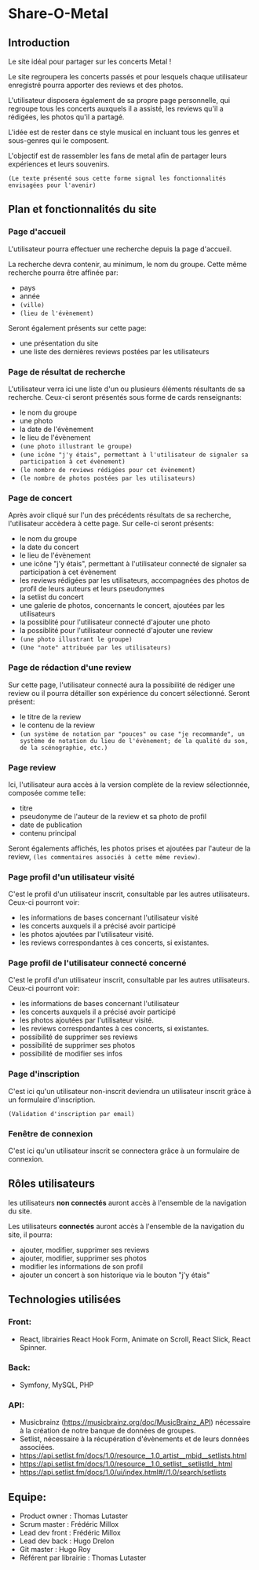 # Share-O-Metal

## Introduction

Le site idéal pour partager sur les concerts Metal !

Le site regroupera les concerts passés et pour lesquels chaque utilisateur enregistré pourra apporter des reviews et des photos.

L'utilisateur disposera également de sa propre page personnelle, qui regroupe tous les concerts auxquels il a assisté, les reviews qu'il a rédigées, les photos qu'il a partagé.

L'idée est de rester dans ce style musical en incluant tous les genres et sous-genres qui le composent.

L'objectif est de rassembler les fans de metal afin de partager leurs expériences et leurs souvenirs.

```(Le texte présenté sous cette forme signal les fonctionnalités envisagées pour l'avenir)```

## Plan et fonctionnalités du site

### Page d'accueil

L'utilisateur pourra effectuer une recherche depuis la page d'accueil.

La recherche devra contenir, au minimum, le nom du groupe.
Cette même recherche pourra être affinée par:
- pays
- année
- ```(ville)```
- ```(lieu de l'évènement)```

Seront également présents sur cette page:
- une présentation du site
- une liste des dernières reviews postées par les utilisateurs

### Page de résultat de recherche

L'utilisateur verra ici une liste d'un ou plusieurs éléments résultants de sa recherche. Ceux-ci seront présentés sous forme de cards renseignants:
- le nom du groupe
- une photo
- la date de l'évènement
- le lieu de l'évènement
- ```(une photo illustrant le groupe)```
- ```(une icône "j'y étais", permettant à l'utilisateur de signaler sa participation à cet évènement)```
- ```(le nombre de reviews rédigées pour cet évènement)```
- ```(le nombre de photos postées par les utilisateurs)```

### Page de concert

Après avoir cliqué sur l'un des précédents résultats de sa recherche, l'utilisateur accèdera à cette page. Sur celle-ci seront présents:
- le nom du groupe
- la date du concert
- le lieu de l'évènement
- une icône "j'y étais", permettant à l'utilisateur connecté de signaler sa participation à cet évènement
- les reviews rédigées par les utilisateurs, accompagnées des photos de profil de leurs auteurs et leurs pseudonymes
- la setlist du concert
- une galerie de photos, concernants le concert, ajoutées par les utilisateurs
- la possiblité pour l'utilisateur connecté d'ajouter une photo
- la possiblité pour l'utilisateur connecté d'ajouter une review
- ```(une photo illustrant le groupe)```
- ```(Une "note" attribuée par les utilisateurs)```

### Page de rédaction d'une review

Sur cette page, l'utilisateur connecté aura la possibilité de rédiger une review ou il pourra détailler son expérience du concert sélectionné. Seront présent:
- le titre de la review
- le contenu de la review
- ```(un système de notation par "pouces" ou case "je recommande", un système de notation du lieu de l'évènement; de la qualité du son, de la scénographie, etc.)```


### Page review

Ici, l'utilisateur aura accès à la version complète de la review sélectionnée, composée comme telle:
- titre
- pseudonyme de l'auteur de la review et sa photo de profil
- date de publication
- contenu principal

Seront égalements affichés, les photos prises et ajoutées par l'auteur de la review, ```(les commentaires associés à cette même review)```.

### Page profil d'un utilisateur visité

C'est le profil d'un utilisateur inscrit, consultable par les autres utilisateurs. Ceux-ci pourront voir:
- les informations de bases concernant l'utilisateur visité
- les concerts auxquels il a précisé avoir participé
- les photos ajoutées par l'utilisateur visité.
- les reviews correspondantes à ces concerts, si existantes.

### Page profil de l'utilisateur connecté concerné

C'est le profil d'un utilisateur inscrit, consultable par les autres utilisateurs. Ceux-ci pourront voir:
- les informations de bases concernant l'utilisateur
- les concerts auxquels il a précisé avoir participé
- les photos ajoutées par l'utilisateur visité.
- les reviews correspondantes à ces concerts, si existantes.
- possibilité de supprimer ses reviews
- possibilité de supprimer ses photos
- possibilité de modifier ses infos

### Page d'inscription

C'est ici qu'un utilisateur non-inscrit deviendra un utilisateur inscrit grâce à un formulaire d'inscription.

```(Validation d'inscription par email)```

### Fenêtre de connexion

C'est ici qu'un utilisateur inscrit se connectera grâce à un formulaire de connexion.

## Rôles utilisateurs

les utilisateurs **non connectés** auront accès à l'ensemble de la navigation du site.

Les utilisateurs **connectés** auront accès à l'ensemble de la navigation du site, il pourra:
- ajouter, modifier, supprimer ses reviews
- ajouter, modifier, supprimer ses photos
- modifier les informations de son profil
- ajouter un concert à son historique via le bouton "j'y étais"

## Technologies utilisées

### Front:
- React, librairies React Hook Form, Animate on Scroll, React Slick, React Spinner.

### Back:
- Symfony, MySQL, PHP

### API:
- Musicbrainz (https://musicbrainz.org/doc/MusicBrainz_API) nécessaire à la création de notre banque de données de groupes.
- Setlist, nécessaire à la récupération d'évènements et de leurs données associées.
- https://api.setlist.fm/docs/1.0/resource__1.0_artist__mbid__setlists.html
- https://api.setlist.fm/docs/1.0/resource__1.0_setlist__setlistId_.html
- https://api.setlist.fm/docs/1.0/ui/index.html#//1.0/search/setlists

## Equipe:

- Product owner : Thomas Lutaster
- Scrum master : Frédéric Millox
- Lead dev front : Frédéric Millox
- Lead dev back : Hugo Drelon
- Git master : Hugo Roy
- Référent par librairie : Thomas Lutaster